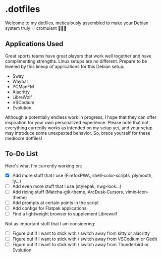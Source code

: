 # .dotfiles

Welcome to my dotfiles, meticulously assembled to make your Debian system truly ✨ cromulent 🎉🥂🎊

## Applications Used

Great sports teams have great players that work well together and have complimenting strengths. Linux setups are no different. Prepare to be leveled by this lineup of applications for this Debian setup:

- Sway
- Waybar
- PCManFM
- Alacritty
- LibreWolf
- VSCodium
- Evolution

Although a potentially endless work in progress, I hope that they can offer inspiration for your own personalized experience. Please note that not everything currently works as intended on my setup yet, and your setup may introduce some unexpexted behavior. So, brace yourself for these mediocre dotfiles!

## To-Do List

Here's what I'm currently working on:

- [x] Add more stuff that I use (FirefoxPWA, shell-color-scripts, plymouth, ly...)
- [ ] Add even more stuff that I use (stylepak, nwg-look...)
- [ ] Add ricing stuff (Matcha-gtk-theme, ArcDusk-Cursors, vimix-icon-theme)
- [ ] Add prompts at certain points in the script
- [ ] Add configs for Flatpak applications
- [ ] Find a lightweight browser to supplement Librewolf

Not as important stuff that I am considering:

- [ ] Figure out if I want to stick with / switch away from kitty or alacritty
- [ ] Figure out if I want to stick with / switch away from VSCodium or Gedit
- [ ] Figure out if I want to stick with / switch away from Thunderbird or Evolution
